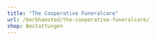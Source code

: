```yaml
---
title: "The Cooperative Funeralcare"
url: /berkhamsted/the-cooperative-funeralcare/
shop: Bestattungen
---
```

